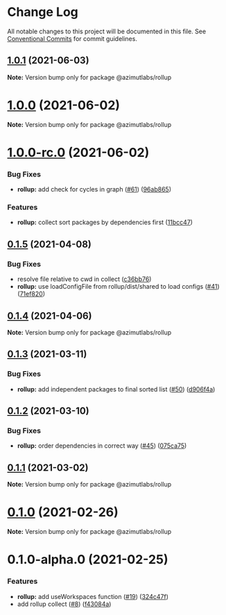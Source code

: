 # Change Log

All notable changes to this project will be documented in this file.
See [Conventional Commits](https://conventionalcommits.org) for commit guidelines.

## [1.0.1](https://github.com/azimutlabs/rollup/compare/@azimutlabs/rollup@1.0.0...@azimutlabs/rollup@1.0.1) (2021-06-03)

**Note:** Version bump only for package @azimutlabs/rollup





# [1.0.0](https://github.com/azimutlabs/rollup/compare/@azimutlabs/rollup@1.0.0-rc.0...@azimutlabs/rollup@1.0.0) (2021-06-02)

**Note:** Version bump only for package @azimutlabs/rollup





# [1.0.0-rc.0](https://github.com/azimutlabs/rollup/compare/@azimutlabs/rollup@0.1.5...@azimutlabs/rollup@1.0.0-rc.0) (2021-06-02)


### Bug Fixes

* **rollup:** add check for cycles in graph ([#61](https://github.com/azimutlabs/rollup/issues/61)) ([96ab865](https://github.com/azimutlabs/rollup/commit/96ab8656f3c38fd29230f2c366a7390a4ec9ae3f))


### Features

* **rollup:** collect sort packages by dependencies first ([11bcc47](https://github.com/azimutlabs/rollup/commit/11bcc47de2e59e4fe7e01a51262ed42eb6dbc00d))





## [0.1.5](https://github.com/azimutlabs/rollup/compare/@azimutlabs/rollup@0.1.4...@azimutlabs/rollup@0.1.5) (2021-04-08)


### Bug Fixes

* resolve file relative to cwd in collect ([c36bb76](https://github.com/azimutlabs/rollup/commit/c36bb76697921257091390d414045e3b1335abd8))
* **rollup:** use loadConfigFile from rollup/dist/shared to load configs ([#41](https://github.com/azimutlabs/rollup/issues/41)) ([71ef820](https://github.com/azimutlabs/rollup/commit/71ef8201b1de9e1ed27d2d3cb422b039d779061d))





## [0.1.4](https://github.com/azimutlabs/rollup/compare/@azimutlabs/rollup@0.1.3...@azimutlabs/rollup@0.1.4) (2021-04-06)

**Note:** Version bump only for package @azimutlabs/rollup





## [0.1.3](https://github.com/azimutlabs/rollup/compare/@azimutlabs/rollup@0.1.2...@azimutlabs/rollup@0.1.3) (2021-03-11)


### Bug Fixes

* **rollup:** add independent packages to final sorted list ([#50](https://github.com/azimutlabs/rollup/issues/50)) ([d906f4a](https://github.com/azimutlabs/rollup/commit/d906f4a6bfb2ed449921505dc3b04f3d6849d417))





## [0.1.2](https://github.com/azimutlabs/rollup/compare/@azimutlabs/rollup@0.1.1...@azimutlabs/rollup@0.1.2) (2021-03-10)


### Bug Fixes

* **rollup:** order dependencies in correct way ([#45](https://github.com/azimutlabs/rollup/issues/45)) ([075ca75](https://github.com/azimutlabs/rollup/commit/075ca754c9bb92415b400db82bed18044822d3f3))





## [0.1.1](https://github.com/azimutlabs/rollup/compare/@azimutlabs/rollup@0.1.0...@azimutlabs/rollup@0.1.1) (2021-03-02)

**Note:** Version bump only for package @azimutlabs/rollup





# [0.1.0](https://github.com/azimutlabs/rollup/compare/@azimutlabs/rollup@0.1.0-alpha.0...@azimutlabs/rollup@0.1.0) (2021-02-26)

**Note:** Version bump only for package @azimutlabs/rollup





# 0.1.0-alpha.0 (2021-02-25)


### Features

* **rollup:** add useWorkspaces function ([#19](https://github.com/azimutlabs/rollup/issues/19)) ([324c47f](https://github.com/azimutlabs/rollup/commit/324c47f1b60fe1a489950edbe1e39ff200af198f))
* add rollup collect ([#8](https://github.com/azimutlabs/rollup/issues/8)) ([f43084a](https://github.com/azimutlabs/rollup/commit/f43084a1501c3faeb12f155272a79fee835bb67a))
